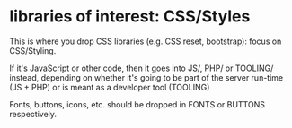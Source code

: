 libraries of interest: CSS/Styles
=================================

This is where you drop CSS libraries (e.g. CSS reset, bootstrap): focus on CSS/Styling.

If it's JavaScript or other code, then it goes into JS/, PHP/ or TOOLING/ instead, depending on 
whether it's going to be part of the server run-time (JS + PHP) or is meant as a developer tool
(TOOLING)

Fonts, buttons, icons, etc. should be dropped in FONTS or BUTTONS respectively.
